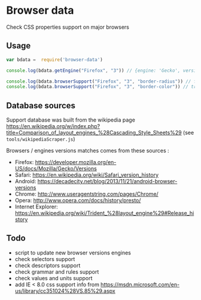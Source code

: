 # Browser data

Check CSS properties support on major browsers

## Usage

```javascript
var bdata =  require('browser-data')

console.log(bdata.getEngine("Firefox", "3")) // {engine: 'Gecko', version: '1.9.1'}

console.log(bdata.browserSupport("Firefox", "3", "border-radius")) // false
console.log(bdata.browserSupport("Firefox", "3", "border-color")) // true
```

## Database sources

Support database was built from the wikipedia page https://en.wikipedia.org/w/index.php?title=Comparison_of_layout_engines_%28Cascading_Style_Sheets%29 (see `tools/wikipediaScraper.js`)

Browsers / engines versions matches comes from these sources : 

* Firefox: https://developer.mozilla.org/en-US/docs/Mozilla/Gecko/Versions
* Safari: https://en.wikipedia.org/wiki/Safari_version_history
* Android: https://decadecity.net/blog/2013/11/21/android-browser-versions
* Chrome: http://www.useragentstring.com/pages/Chrome/
* Opera: http://www.opera.com/docs/history/presto/
* Internet Explorer: https://en.wikipedia.org/wiki/Trident_%28layout_engine%29#Release_history

## Todo

* script to update new browser versions engines
* check selectors support
* check descriptors support
* check grammar and rules support
* check values and units support
* add IE < 8.0 css support info from https://msdn.microsoft.com/en-us/library/cc351024%28VS.85%29.aspx
